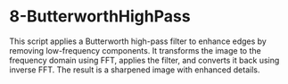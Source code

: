 # 8-ButterworthHighPass
This script applies a Butterworth high-pass filter to enhance edges by removing low-frequency components. It transforms the image to the frequency domain using FFT, applies the filter, and converts it back using inverse FFT. The result is a sharpened image with enhanced details.

